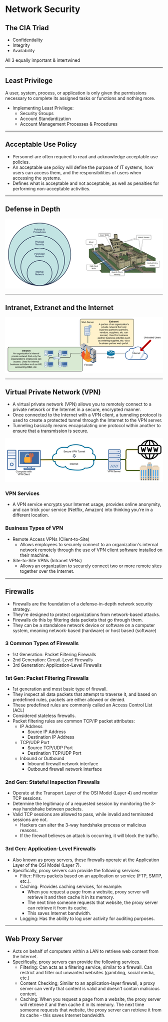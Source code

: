 # Network Security

## The CIA Triad

- Confidentiality
- Integrity
- Availability

All 3 equally important & intertwined

---

## Least Privilege

A user, system, process, or application is only given the permissions necessary to complete its assigned tasks or functions and nothing more.

- Implementing Least Privilege:
  - Security Groups
  - Account Standardization
  - Account Management Processes & Procedures

---

## Acceptable Use Policy

- Personnel are often required to read and acknowledge acceptable use policies.
- An acceptable use policy will define the purpose of IT systems, how users can access them, and the responsibilities of users when accessing the systems.
- Defines what is acceptable and not acceptable, as well as penalties for performing non-acceptable activities.

---

## Defense in Depth

![Defense in Depth Image](Defense-in-Depth.png)

---

## Intranet, Extranet and the Internet

![Intranet, Extranet and the Internet Image](Intranet-Extranet-and-the-Internet)

---

## Virtual Private Network (VPN)

- A virtual private network (VPN) allows you to remotely connect to a private network or the Internet in a secure, encrypted manner.
- Once connected to the Internet with a VPN client, a tunneling protocol is used to create a protected tunnel through the Internet to the VPN server.
- Tunneling basically means encapsulating one protocol within another to ensure that a transmission is secure.

![Virtual Private Network Image](Virtual-Private-Network.png)

### VPN Services

- A VPN service encrypts your Internet usage, provides online anonymity, and can trick your service (Netflix, Amazon) into thinking you're in a different location.

### Business Types of VPN

- Remote Access VPNs (Client-to-Site)
  - Allows employees to securely connect to an organization's internal network remotely through the use of VPN client software installed on their machine.
- Site-to-Site VPNs (Intranet VPNs)
  - Allows an organization to securely connect two or more remote sites together over the Internet.

---

## Firewalls

- Firewalls are the foundation of a defense-in-depth network security strategy.
- They're designed to protect organizations from network-based attacks.
- Firewalls do this by filtering data packets that go through them.
- They can be a standalone network device or software on a computer system, meaning network-based (hardware) or host based (software)

### 3 Common Types of Firewalls

- 1st Generation: Packet Filtering Firewalls
- 2nd Generation: Circuit-Level Firewalls
- 3rd Generation: Application-Level Firewalls

### 1st Gen: Packet Filtering Firewalls

- 1st generation and most basic type of firewall.
- They inspect all data packets that attempt to traverse it, and based on predefined rules, packets are either allowed or denied.
- These predefined rules are commonly called an Access Control List (ACL)
- Considered stateless firewalls.
- Packet filtering rules are common TCP/IP packet attributes:
  - IP Address
    - Source IP Address
    - Destination IP Address
  - TCP/UDP Port
    - Source TCP/UDP Port
    - Destination TCP/UDP Port
  - Inbound or Outbound
    - Inbound firewall network interface
    - Outbound firewall network interface

### 2nd Gen: Stateful Inspection Firewalls

- Operate at the Transport Layer of the OSI Model (Layer 4) and monitor TCP sessions.
- Determine the legitimacy of a requested session by monitoring the 3-way handshake between packets.
- Valid TCP sessions are allowed to pass, while invalid and terminated sessions are not.
  - Hackers can alter the 3-way handshake process or malicious reasons.
  - If the firewall believes an attack is occurring, it will block the traffic.

### 3rd Gen: Application-Level Firewalls

- Also known as proxy servers, these firewalls operate at the Application Layer of the OSI Model (Layer 7).
- Specifically, proxy servers can provide the following services:
  - Filter: Filters packets based on an application or service (FTP, SMTP, etc.).
  - Caching: Provides caching services, for example:
    - When you request a page from a website, proxy server will retrieve it and then cache it in its memory.
    - The next time someone requests that website, the proxy server can retrieve it from its cache.
    - This saves Internet bandwidth.
  - Logging: Has the ability to log user activity for auditing purposes.

---

## Web Proxy Server

- Acts on behalf of computers within a LAN to retrieve web content from the Internet.
- Specifically, proxy servers can provide the following services.
  - Filtering: Can acts as a filtering service, similar to a firewall. Can restrict and filter out unwanted websites (gambling, social media, etc.)
  - Content Checking; Similar to an application-layer firewall, a proxy server can verify that content is valid and doesn't contain malicious content.
  - Caching: When you request a page from a website, the proxy server will retrieve it and then cache it in its memory. The next time someone requests that website, the proxy server can retrieve it from its cache - this saves Internet bandwidth.
